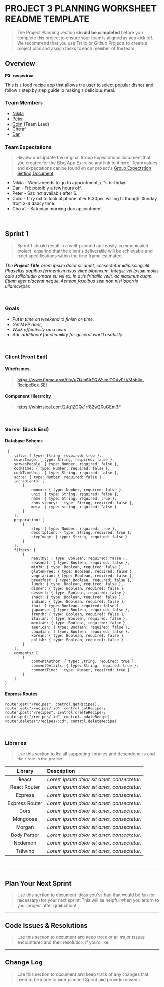 # PROJECT 3 PLANNING WORKSHEET README TEMPLATE <!-- omit in toc -->

> The Project Planning section **should be completed** before you complete this project to ensure your team is aligned as you kick off. We recommend that you use Trello or Github Projects to create a project plan and assign tasks to each member of the team.

## Overview

**P3-recipebox**

This is a food recipe app that allows the user to select popular dishes and follow a step by step guide to making a delicious meal.


### Team Members

- [Nikita](https://github.com/nsavelevjs)
- [Peter](https://github.com/PolarBear97)
- [Colin](https://github.com/malcolmc10) (Team Lead)
- [Charaf](https://github.com/charafboulafaa) 
- [Dan](https://github.com/dandalgatov)

### Team Expectations
>  Review and update the original Group Expectations document that you created for the Blog App Exercise and link to it here.
Team values and expectations can be found on our project's [Group Expectation Setting Document](https://git.generalassemb.ly/sei-nyc-neptune/ux-sei-collab-p3/blob/master/group-expectations.md).

- Nikita - Weds: needs to go to appointment, gf's birthday.
- Dan - Fri: possibly a few hours off. 
- Peter - Sat: not available after 6.
- Colin - I try not to look at phone after 9:30pm. willing to though. Sunday from 2-4 daddy time.
- Charaf - Saturday morning doc appointment.

<br>

## Sprint 1

> Sprint 1 should result in a well-planned and easily-communicated project, ensuring that the client's deliverable will be achievable and meet specifications within the time frame estimated.

_The **Project Title** lorem ipsum dolor sit amet, consectetur adipiscing elit. Phasellus dapibus fermentum risus vitae bibendum. Integer vel ipsum mollis odio sollicitudin ornare eu vel ex. In quis fringilla velit, ac maximus quam. Etiam eget placerat neque. Aenean faucibus sem non nisi lobortis ullamcorper._

<br>

### Goals

- _Put in time on weekend to finish on time,_
- _Get MVP done,_
- _Work effectively as a team_
- _Add additional functionality for general world usability_

<br>

### Client (Front End)

#### Wireframes

> https://www.figma.com/file/u7f4in5jrEQWcimlTGXyDH/Mobile-RecipeBox-SEI


#### Component Hierarchy

> https://whimsical.com/2Jq1ZGQk1rf82w2GuGEm3F 

<br>

### Server (Back End)

#### Database Schema 

```
 {
    title: { type: String, required: true },
    coverImage: { type: String, required: false },
    servesPeople: { type: Number, required: false },
    cookTime: { type: Number, required: false },
    cookTimeUnit: { type: String, required: false },
    score: { type: Number, required: false },
    ingredients: [
        {
            amount: { type: Number, required: false },
            unit: { type: String, required: false },
            name: { type: String, required: true },
            consistency: { type: String, required: false },
            meta: { type: String, required: false }
        }
    ],
    preparation: [
        {
            step: { type: Number, required: true },
            description: { type: String, required: true },
            stepImage: { type: String, required: false }
        }
    ],
    filters: [
        {
            healthy: { type: Boolean, required: false },
            seasonal: { type: Boolean, required: false },
            min30: { type: Boolean, required: false },
            glutenFree: { type: Boolean, required: false },
            vegetarian: { type: Boolean, required: false },
            breakfast: { type: Boolean, required: false },
            lunch: { type: Boolean, required: false },
            dinner: { type: Boolean, required: false },
            dessert: { type: Boolean, required: false },
            snack: { type: Boolean, required: false },
            indian: { type: Boolean, required: false },
            thai: { type: Boolean, required: false },
            japanese: { type: Boolean, required: false },
            french: { type: Boolean, required: false },
            italian: { type: Boolean, required: false },
            mexican: { type: Boolean, required: false },
            american: { type: Boolean, required: false },
            canadian: { type: Boolean, required: false },
            korean: { type: Boolean, required: false },
            polish: { type: Boolean, required: false }
        }
    ],
    comments: [
        {
            commentAuthor: { type: String, required: true },
            commentDetails: { type: String, required: true },
            commentTime: { type: Number, required: true }
        }
    ]
}
```

#### Express Routes

``` 
router.get("/recipes", control.getRecipes);
router.get("/recipes/:id", control.getRecipe);
router.post("/recipes", control.createRecipe);
router.put("/recipes/:id", control.updateRecipe);
router.delete("/recipes/:id", control.deleteRecipe)
```

<br>

### Libraries

> Use this section to list all supporting libraries and dependencies and their role in the project.

|    Library     | Description                                |
| :------------: | :----------------------------------------- |
|     React      | _Lorem ipsum dolor sit amet, consectetur._ |
|  React Router  | _Lorem ipsum dolor sit amet, consectetur._ |
|    Express     | _Lorem ipsum dolor sit amet, consectetur._ |
| Express Router | _Lorem ipsum dolor sit amet, consectetur._ |
|    Cors    | _Lorem ipsum dolor sit amet, consectetur._ |
|    Mongoose    | _Lorem ipsum dolor sit amet, consectetur._ |
|    Morgan    | _Lorem ipsum dolor sit amet, consectetur._ |
|    Body Parser    | _Lorem ipsum dolor sit amet, consectetur._ |
|    Nodemon    | _Lorem ipsum dolor sit amet, consectetur._ |
|    Tailwind    | _Lorem ipsum dolor sit amet, consectetur._ |



<br>

***

## Plan Your Next Sprint

> Use this section to document ideas you've had that would be fun (or necessary) for your next sprint. This will be helpful when you return to your project after graduation!

***

## Code Issues & Resolutions

> Use this section to document and keep track of all major issues encountered and their resolution, if you'd like.

***

## Change Log

> Use this section to document and keep track of any changes that need to be made to your planned Sprint and provide reasons.